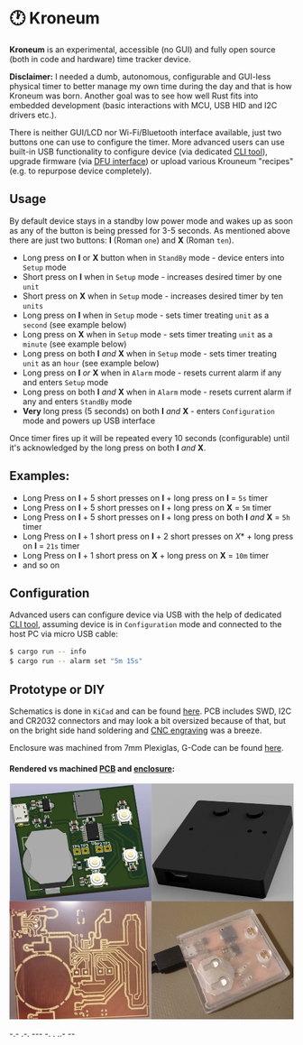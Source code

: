 # 🕐 Kroneum

**Kroneum** is an experimental, accessible (no GUI) and fully open source (both in code and hardware) time tracker device.

**Disclaimer:** I needed a dumb, autonomous, configurable and GUI-less physical timer to better manage my own time during the day and that is how Kroneum was born. 
Another goal was to see how well Rust fits into embedded development (basic interactions with MCU, USB HID and I2C drivers etc.).

There is neither GUI/LCD nor Wi-Fi/Bluetooth interface available, just two buttons one can use to configure the timer. More advanced users can use built-in USB functionality
to configure device (via dedicated [CLI tool](./sw/cli)), upgrade firmware (via [DFU interface](./sw/firmware/README.md)) or upload various Krouneum "recipes" (e.g. to repurpose device completely).

## Usage

By default device stays in a standby low power mode and wakes up as soon as any of the button is being pressed for 3-5 seconds. As mentioned above there are just two buttons: **Ⅰ** (Roman `one`) and **Ⅹ** (Roman `ten`).

* Long press on **Ⅰ** or **Ⅹ** button when in `StandBy` mode - device enters into `Setup` mode
* Short press on **Ⅰ** when in `Setup` mode - increases desired timer by one `unit`
* Short press on **Ⅹ** when in `Setup` mode - increases desired timer by ten `units`
* Long press on **Ⅰ** when in `Setup` mode - sets timer treating `unit` as a `second` (see example below)
* Long press on **Ⅹ** when in `Setup` mode - sets timer treating `unit` as a `minute` (see example below)
* Long press on both **Ⅰ** *and* **Ⅹ** when in `Setup` mode - sets timer treating `unit` as an `hour` (see example below)
* Long press on **Ⅰ** *or* **Ⅹ** when in `Alarm` mode - resets current alarm if any and enters `Setup` mode
* Long press on both **Ⅰ** *and* **Ⅹ** when in `Alarm` mode - resets current alarm if any and enters `StandBy` mode
* **Very** long press (5 seconds) on both **Ⅰ** *and* **Ⅹ** - enters `Configuration` mode and powers up USB interface

Once timer fires up it will be repeated every 10 seconds (configurable) until it's acknowledged by the long press on both **Ⅰ** *and* **Ⅹ**.

## Examples:

* Long Press on **Ⅰ** + 5 short presses on **Ⅰ** + long press on **Ⅰ** = `5s` timer
* Long Press on **Ⅰ** + 5 short presses on **Ⅰ** + long press on **Ⅹ** = `5m` timer
* Long Press on **Ⅰ** + 5 short presses on **Ⅰ** + long press on both **Ⅰ** *and* **Ⅹ** = `5h` timer
* Long Press on **Ⅰ** + 1 short press on **Ⅰ** + 2 short presses on *Ⅹ** + long press on **Ⅰ** = `21s` timer
* Long Press on **Ⅰ** + 1 short press on **Ⅹ** + long press on **Ⅹ** = `10m` timer
* and so on

## Configuration

Advanced users can configure device via USB with the help of dedicated [CLI tool](./sw/cli), assuming device is in `Configuration` mode and
connected to the host PC via micro USB cable:

```bash
$ cargo run -- info
$ cargo run -- alarm set "5m 15s"
```

## Prototype or DIY

Schematics is done in `KiCad` and can be found [here](./hw/pcb/Rev_0.3). PCB includes SWD, I2C and CR2032 connectors and may look a bit
oversized because of that, but on the bright side hand soldering and [CNC engraving](./hw/pcb/Rev_0.3/cnc) was a breeze.

Enclosure was machined from 7mm Plexiglas, G-Code can be found [here](./hw/pcb/Rev_0.3/cnc).

#### Rendered vs machined [PCB](./hw/pcb/Rev_0.3/demo) and [enclosure](./hw/enclosure/Rev_0.3/demo):

![enclosure](./hw/enclosure/Rev_0.3/demo/full.png)

-.- .-. --- -. . ..- --

